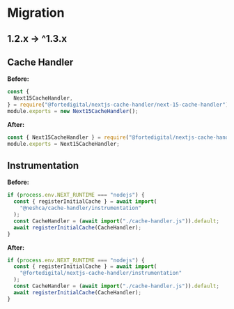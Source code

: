 # Migration

## 1.2.x → ^1.3.x

## Cache Handler

**Before:**

```js
const {
  Next15CacheHandler,
} = require("@fortedigital/nextjs-cache-handler/next-15-cache-handler");
module.exports = new Next15CacheHandler();
```

**After:**

```js
const { Next15CacheHandler } = require("@fortedigital/nextjs-cache-handler");
module.exports = Next15CacheHandler;
```

## Instrumentation

**Before:**

```js
if (process.env.NEXT_RUNTIME === "nodejs") {
  const { registerInitialCache } = await import(
    "@neshca/cache-handler/instrumentation"
  );
  const CacheHandler = (await import("./cache-handler.js")).default;
  await registerInitialCache(CacheHandler);
}
```

**After:**

```js
if (process.env.NEXT_RUNTIME === "nodejs") {
  const { registerInitialCache } = await import(
    "@fortedigital/nextjs-cache-handler/instrumentation"
  );
  const CacheHandler = (await import("./cache-handler.js")).default;
  await registerInitialCache(CacheHandler);
}
```
